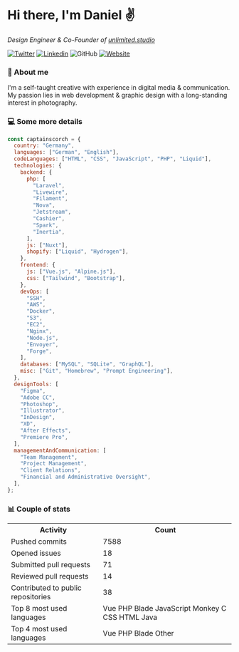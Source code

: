 # Hi there, I'm Daniel ✌️

<p><em>Design Engineer & Co-Founder of <a href="https://unlimited.studio">unlimited.studio</em></p>

[![Twitter](https://img.shields.io/twitter/follow/captainscorch?label=Follow)](https://x.com/intent/follow?screen_name=captainscorch)
[![Linkedin](https://img.shields.io/badge/Follow-blue?style=flat-square&logo=Linkedin&logoColor=white&link=https://www.linkedin.com/in/daniel-schmier-6a2557149/)](https://www.linkedin.com/in/daniel-schmier-6a2557149/)
![GitHub](https://img.shields.io/github/followers/captainscorch?label=Follow&style=social)
[![Website](https://img.shields.io/badge/Website-2ab193.svg?&style=flat-square&logo=Google-Chrome&logoColor=white&link=https://captainscor.ch)](https://captainscor.ch)

### 📃 About me

I'm a self-taught creative with experience in digital media & communication. My passion lies in web development & graphic design with a long-standing interest in photography.

### 💻 Some more details

```javascript
const captainscorch = {
  country: "Germany",
  languages: ["German", "English"],
  codeLanguages: ["HTML", "CSS", "JavaScript", "PHP", "Liquid"],
  technologies: {
    backend: {
      php: [
        "Laravel",
        "Livewire",
        "Filament",
        "Nova",
        "Jetstream",
        "Cashier",
        "Spark",
        "Inertia",
      ],
      js: ["Nuxt"],
      shopify: ["Liquid", "Hydrogen"],
    },
    frontend: {
      js: ["Vue.js", "Alpine.js"],
      css: ["Tailwind", "Bootstrap"],
    },
    devOps: [
      "SSH",
      "AWS",
      "Docker",
      "S3",
      "EC2",
      "Nginx",
      "Node.js",
      "Envoyer",
      "Forge",
    ],
    databases: ["MySQL", "SQLite", "GraphQL"],
    misc: ["Git", "Homebrew", "Prompt Engineering"],
  },
  designTools: [
    "Figma",
    "Adobe CC",
    "Photoshop",
    "Illustrator",
    "InDesign",
    "XD",
    "After Effects",
    "Premiere Pro",
  ],
  managementAndCommunication: [
    "Team Management",
    "Project Management",
    "Client Relations",
    "Financial and Administrative Oversight",
  ],
};
```

### 📊 Couple of stats

<small>
<table>
  <tr>
    <th>Activity</th>
    <th>Count</th>
  </tr>
  <tr>
    <td>Pushed commits</td>
    <td>7588</td>
  </tr>
  <tr>
    <td>Opened issues</td>
    <td>18</td>
  </tr>
  <tr>
    <td>Submitted pull requests</td>
    <td>71</td>
  </tr>
  <tr>
    <td>Reviewed pull requests</td>
    <td>14</td>
  </tr>
  <tr>
    <td>Contributed to public repositories</td>
    <td>38</td>
  </tr>
  <tr>
    <td>Top 8 most used languages</td>
    <td> Vue  PHP  Blade  JavaScript  Monkey C  CSS  HTML  Java </td>
  </tr>
  <tr>
    <td>Top 4 most used languages</td>
    <td> Vue  PHP  Blade  Other </td>
  </tr>
</table>
</small>
